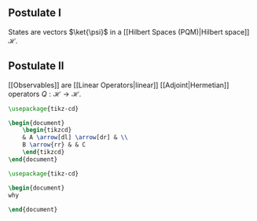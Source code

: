 ## Postulate I
States are vectors $\ket{\psi}$ in a [[Hilbert Spaces (PQM)|Hilbert space]] $\mathcal{H}$.
## Postulate II
[[Observables]] are [[Linear Operators|linear]] [[Adjoint|Hermetian]] operators $Q:\mathcal{H}\to \mathcal{H}$.

```tikz
\usepackage{tikz-cd}

\begin{document}
    \begin{tikzcd}
    & A \arrow[dl] \arrow[dr] & \\
    B \arrow{rr} & & C 
    \end{tikzcd}
\end{document}
```

```tikz
\usepackage{tikz-cd}

\begin{document}
why
    
\end{document}
```
